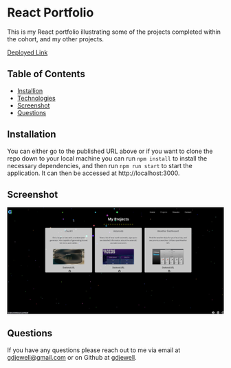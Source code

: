 # React Portfolio

This is my React portfolio illustrating some of the projects completed within the cohort, and my other projects.

[Deployed Link](https://gdjewell.github.io/react-portfolio/)

## Table of Contents

- [Installion](#installation)
- [Technologies](#technologies)
- [Screenshot](#screenshot)
- [Questions](#questions)

## Installation

You can either go to the published URL above or if you want to clone the repo down to your local machine you can run `npm install` to install the necessary dependencies, and then run `npm run start` to start the application. It can then be accessed at http://localhost:3000.

## Screenshot

![](./public/assets/images/react-porfolio.jpg)

## Questions

If you have any questions please reach out to me via email at [gdjewell@gmail.com](mailto:gdjewell@gmail.com) or on Github at [gdjewell](https://github.com/gdjewell).
